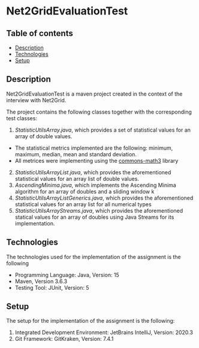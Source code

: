 # Net2GridEvaluationTest

## Table of contents
* [Description](#description)
* [Technologies](#technologies)
* [Setup](#setup)

## Description
Net2GridEvaluationTest is a maven project created in the context of the interview with Net2Grid. 

The project contains the following classes together with the corresponding test classes:

1. *StatisticUtilsArray.java*, which provides a set of statistical values for an array of double values.
  - The statistical metrics implemented are the following: minimum, maximum, median, mean and standard deviation.
  - All metrices were implementing using the [commons-math3](http://commons.apache.org/proper/commons-math/javadocs/api-3.6.1/index.html) library
2. *StatisticUtilsArrayList.java*, which provides the aforementioned statistical values for an array list of double values.
3. *AscendingMinima.java*, which implements the Ascending Minima algorithm for an array of doubles and a sliding window k
4. *StatisticUtilsArrayListGenerics.java*, which provides the aforementioned statistical values for an array list for all numerical types
5. *StatisticUtilsArrayStreams.java*, which provides the aforementioned statical values for an array of doubles using Java Streams for its implementation.

## Technologies

The technologies used for the implementation of the assignment is the following
- Programming Language: Java, Version: 15
- Maven, Version 3.6.3
- Testing Tool: JUnit, Version: 5

## Setup

The setup for the implementation of the assignment is the following:
1. Integrated Development Environment: JetBrains IntelliJ, Version: 2020.3
2. Git Framework: GitKraken, Version: 7.4.1
